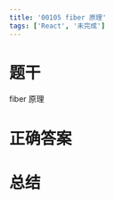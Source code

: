 ```yaml
---
title: '00105 fiber 原理'
tags: ['React', '未完成']
---
```


# 题干

fiber 原理

# 正确答案



# 总结



<script>
  function func() {

  }
  
</script>
